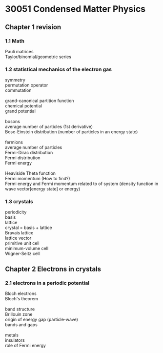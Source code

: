 # 30051 Condensed Matter Physics
## Chapter 1 revision
### 1.1 Math
Pauli matrices <br>
Taylor/binomial/geometric series<br>
### 1.2 statistical mechanics of the electron gas
symmetry<br>
permutation operator<br>
commutation<br>
<br>
grand-canonical partition function<br>
chemical potential<br>
grand potential<br>
<br>
bosons<br>
average number of particles (1st derivative)<br>
Bose-Einstein distribution (number of particles in an energy state)<br>
<br>
fermions<br>
average number of particles <br>
Fermi-Dirac distribution<br>
Fermi distribution<br>
Fermi energy<br>
<br>
Heaviside Theta function<br>
Fermi momentum (How to find?)<br>
Fermi energy and Fermi momentum related to <N> of system (density function in wave vector[energy state] or energy)<br>
### 1.3 crystals
 periodicity<br>
 basis<br>
 lattice<br>
  crystal = basis + lattice<br>
  Bravais lattice <br>
  lattice vector<br>
  primitive unit cell<br>
  minimum-volume cell<br>
  Wigner-Seitz cell<br>
  
 ## Chapter 2 Electrons in crystals
 ### 2.1 electrons in a periodic potential
 Bloch electrons<br>
 Bloch's theorem<br> 
<br>
band structure<br>
Brillouin zone<br>
origin of energy gap (particle-wave) <br>
bands and gaps<br>
<br>
metals<br>
insulators<br>
role of Fermi energy<br>
<br>

